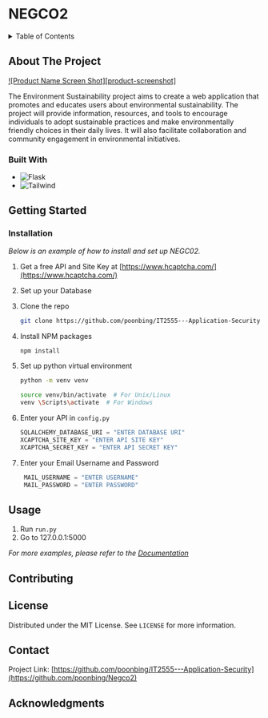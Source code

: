 # NEGCO2

<details>
  <summary>Table of Contents</summary>
  <ol>
    <li>
      <a href="#about-the-project">About NEGCO2</a>
      <ul>
        <li><a href="#built-with">Built With</a></li>
      </ul>
    </li>
    <li>
      <a href="#getting-started">Getting Started</a>
      <ul>
        <li><a href="#installation">Installation</a></li>
      </ul>
    </li>
    <li><a href="#usage">Usage</a></li>
    <li><a href="#contributing">Contributing</a></li>
    <li><a href="#license">License</a></li>
    <li><a href="#contact">Contact</a></li>
  </ol>
</details>

## About The Project

[![Product Name Screen Shot][product-screenshot]](https://example.com)

The Environment Sustainability project aims to create a web application that promotes and educates users about environmental sustainability. The project will provide information, resources, and tools to encourage individuals to adopt sustainable practices and make environmentally friendly choices in their daily lives. It will also facilitate collaboration and community engagement in environmental initiatives.

### Built With

- ![Flask][Flask]
- ![Tailwind][Tailwind]

## Getting Started

### Installation

_Below is an example of how to install and set up NEGC02._

1. Get a free API and Site Key at [https://www.hcaptcha.com/](https://www.hcaptcha.com/)
2. Set up your Database
3. Clone the repo

   ```sh
   git clone https://github.com/poonbing/IT2555---Application-Security.git
   ```

4. Install NPM packages

   ```sh
   npm install
   ```

5. Set up python virtual environment

   ```sh
   python -m venv venv
   ```

   ```sh
   source venv/bin/activate  # For Unix/Linux
   venv \Scripts\activate  # For Windows
   ```

6. Enter your API in `config.py`
   ```python
   SQLALCHEMY_DATABASE_URI = "ENTER DATABASE URI"
   XCAPTCHA_SITE_KEY = "ENTER API SITE KEY"
   XCAPTCHA_SECRET_KEY = "ENTER API SECRET KEY"
   ```
7. Enter your Email Username and Password
   ```python
    MAIL_USERNAME = "ENTER USERNAME"
    MAIL_PASSWORD = "ENTER PASSWORD"
   ```

## Usage

1. Run `run.py`
2. Go to 127.0.0.1:5000


_For more examples, please refer to the [Documentation](https://example.com)_

## Contributing

## License

Distributed under the MIT License. See `LICENSE` for more information.

## Contact

Project Link: [https://github.com/poonbing/IT2555---Application-Security](https://github.com/poonbing/Negco2)

## Acknowledgments

[Flask]: https://img.shields.io/badge/Flask-000000?style=for-the-badge&logo=flask&logoColor=white
[Tailwind]: https://img.shields.io/badge/Tailwind%20CSS-38B2AC?style=for-the-badge&logo=tailwind-css&logoColor=white
